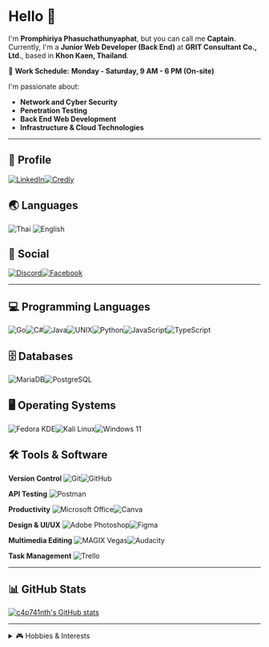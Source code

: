 # **Hello 👋**

I'm **Promphiriya Phasuchathunyaphat**, but you can call me **Captain**.  
Currently, I'm a **Junior Web Developer (Back End)** at **GRIT Consultant Co., Ltd.**, based in **Khon Kaen, Thailand**.

💼 **Work Schedule:** **Monday - Saturday, 9 AM - 6 PM (On-site)**

I'm passionate about:
- **Network and Cyber Security**
- **Penetration Testing**
- **Back End Web Development**
- **Infrastructure & Cloud Technologies**

---

## **📌 Profile**
[![LinkedIn](https://img.shields.io/badge/LinkedIn-%230077B5.svg?style=for-the-badge&logo=linkedin&logoColor=white)](https://www.linkedin.com/in/promphiriya-phasuchathunyaphat)[![Credly](https://img.shields.io/badge/Credly-DD6328.svg?style=for-the-badge&logo=credly&logoColor=white)](https://www.credly.com/users/promphiriya-phasuchathunyaphat)

## **🌏 Languages**
![Thai](https://img.shields.io/badge/Thai-Native-%2300599C.svg?style=for-the-badge&logo=google-translate&logoColor=white)
![English](https://img.shields.io/badge/English-B1-%2300599C.svg?style=for-the-badge&logo=google-translate&logoColor=white)  

## **📱 Social**
[![Discord](https://img.shields.io/badge/Discord-%235865F2.svg?style=for-the-badge&logo=discord&logoColor=white)](https://discordapp.com/users/311453367371038721)[![Facebook](https://img.shields.io/badge/Facebook-1877F2?style=for-the-badge&logo=facebook&logoColor=white)](https://www.facebook.com/c4p741nth (Promphiriya Phasuchathunyaphat))

---

## **💻 Programming Languages**
![Go](https://img.shields.io/badge/Go-%2300ADD8.svg?style=for-the-badge&logo=go&logoColor=white)![C#](https://img.shields.io/badge/C%23-%23239120.svg?style=for-the-badge&logo=csharp&logoColor=white)![Java](https://img.shields.io/badge/Java-%23ED8B00.svg?style=for-the-badge&logo=openjdk&logoColor=white)![UNIX](https://img.shields.io/badge/UNIX-000000?style=for-the-badge)![Python](https://img.shields.io/badge/python-3670A0?style=for-the-badge&logo=python&logoColor=ffdd54)![JavaScript](https://img.shields.io/badge/javascript-%23323330.svg?style=for-the-badge&logo=javascript&logoColor=%23F7DF1E)![TypeScript](https://img.shields.io/badge/typescript-%23007ACC.svg?style=for-the-badge&logo=typescript&logoColor=white)

## **🗄️ Databases**
![MariaDB](https://img.shields.io/badge/MariaDB-003545?style=for-the-badge&logo=mariadb&logoColor=white)![PostgreSQL](https://img.shields.io/badge/PostgreSQL-%23316192.svg?style=for-the-badge&logo=postgresql&logoColor=white)  

## **🖥️ Operating Systems**
![Fedora KDE](https://img.shields.io/badge/Fedora%20KDE-294172?style=for-the-badge&logo=fedora&logoColor=white)![Kali Linux](https://img.shields.io/badge/Kali%20Linux-B14B91?style=for-the-badge&logo=kalilinux&logoColor=white)![Windows 11](https://img.shields.io/badge/Windows%2011-%230079d5.svg?style=for-the-badge&logo=Windows%2011&logoColor=white)  


## **🛠️ Tools & Software**
**Version Control**
![Git](https://img.shields.io/badge/Git-%23F05032.svg?style=for-the-badge&logo=git&logoColor=white)![GitHub](https://img.shields.io/badge/GitHub-%23181717.svg?style=for-the-badge&logo=github&logoColor=white)

**API Testing**
![Postman](https://img.shields.io/badge/Postman-FF6C37?style=for-the-badge&logo=postman&logoColor=white)

**Productivity**
![Microsoft Office](https://img.shields.io/badge/Microsoft%20Office-D83B01?style=for-the-badge&logo=microsoft-office&logoColor=white)![Canva](https://img.shields.io/badge/Canva-65C7CE?style=for-the-badge&logo=canva&logoColor=FFFFFF)

**Design & UI/UX**
![Adobe Photoshop](https://img.shields.io/badge/Adobe%20Photoshop-31A8FF?style=for-the-badge&logo=adobe-photoshop&logoColor=white)![Figma](https://img.shields.io/badge/Figma-F24E1E?style=for-the-badge&logo=figma&logoColor=white)

**Multimedia Editing**
![MAGIX Vegas](https://img.shields.io/badge/MAGIX%20Vegas-008AFF?style=for-the-badge&logo=vegas&logoColor=white)![Audacity](https://img.shields.io/badge/Audacity-0000CC?style=for-the-badge&logo=audacity&logoColor=white)

**Task Management**
![Trello](https://img.shields.io/badge/Trello-0052CC?style=for-the-badge&logo=trello&logoColor=white)  

---

## **📊 GitHub Stats**
[![c4p741nth's GitHub stats](https://github-readme-stats-delta-dun-10.vercel.app/api?username=c4p741nth&show_icons=true&theme=dark)](https://github.com/anuraghazra/github-readme-stats)

---
<details>
  <summary>🎮 Hobbies & Interests</summary>


## **🎮 Hobbies & Interests**

- **Exploring cybersecurity & ethical hacking** 🔐

### 🎵 **Rhythm Games / VSRG**
  
  [![osu!](https://img.shields.io/badge/osu!-FF66AA?style=for-the-badge&logo=osu!&logoColor=white)](https://osu.ppy.sh/users/7892722 (C4P741N)) modes: **osu! / Taiko / Catch the Beat / Mania** (*4K main, 7K secondary*) 

### 🔫 **FPS / Tactical Shooters**  
[![Valorant](https://img.shields.io/badge/Valorant-D14836?style=for-the-badge&logo=valorant&logoColor=white)](# "C4P741N#3625")[![Counter-Strike](https://img.shields.io/badge/CS2-000000?style=for-the-badge&logo=counter-strike&logoColor=white)](https://steamcommunity.com/id/c4p741nth/ (C4P741N))![Strinova](https://img.shields.io/badge/Strinova-FF6C37?style=for-the-badge&logo=strinova&logoColor=white (5478807))[![Battlefield](https://img.shields.io/badge/Battlefield%201-003545?style=for-the-badge&logo=ea&logoColor=white)](## "CPT.CAPTAIN")[![Delta Force](https://img.shields.io/badge/Delta%20Force-005F73?style=for-the-badge&logo=ghost&logoColor=white)](https://steamcommunity.com/id/c4p741nth/ (C4P741N))

### 🎯 **Battle Royale**  
[![PUBG](https://img.shields.io/badge/PUBG-FF9933?style=for-the-badge&logo=pubg&logoColor=white)](#)[![BloodStrike](https://img.shields.io/badge/BloodStrike-800000?style=for-the-badge&logo=battlefield&logoColor=white)](#)[![Farlight 84](https://img.shields.io/badge/Farlight%2084-4A90E2?style=for-the-badge&logo=gamepad&logoColor=white)](#)  

### 🖱️ **MOBA**
[![Honor of Kings](https://img.shields.io/badge/Honor%20of%20Kings-DAA520?style=for-the-badge&logo=honorofkings&logoColor=white)](#)[![RoV](https://img.shields.io/badge/RoV-9400D3?style=for-the-badge&logo=arenaofvalor&logoColor=white)](#)
[![League of Legends](https://img.shields.io/badge/League%20of%20Legends-0A1428?style=for-the-badge&logo=league-of-legends&logoColor=yellow)](## "C4P741N#3625")[![Teamfight Tactics](https://img.shields.io/badge/Teamfight%20Tactics-1D4F91?style=for-the-badge&logo=teamfight-tactics&logoColor=white)](## "C4P741N#3625")


### **🎵 Music**
[![Tidal](https://img.shields.io/badge/Tidal-000000?style=for-the-badge&logo=tidal&logoColor=white)](https://listen.tidal.com/user/199905241 (C4P741N))[![ListenBrainz](https://img.shields.io/badge/ListenBrainz-0000FF?style=for-the-badge&logo=musicbrainz&logoColor=orange)](https://listenbrainz.org/user/c4p741nth/ (C4P741N))
</details>
